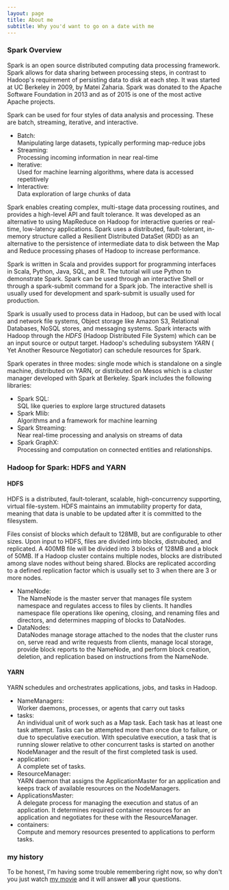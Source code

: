 ```yaml
---
layout: page
title: About me
subtitle: Why you'd want to go on a date with me
---
```


### Spark Overview
Spark is an open source distributed computing data processing framework. Spark allows for data sharing between processing steps, in contrast to Hadoop's requirement of persisting data to disk at each step. It was started at UC Berkeley in 2009, by Matei Zaharia. Spark was donated to the Apache Software Foundation in 2013 and as of 2015 is one of the most active Apache projects.  

Spark can be used for four styles of data analysis and processing. These are batch, streaming, iterative, and interactive.
* Batch:  
Manipulating large datasets, typically performing map-reduce jobs
* Streaming:  
Processing incoming information in near real-time
* Iterative:  
Used for machine learning algorithms, where data is accessed repetitively
* Interactive:  
Data exploration of large chunks of data  

Spark enables creating complex, multi-stage data processing routines, and provides a high-level API and fault tolerance. It was developed as an alternative to using MapReduce on Hadoop for interactive queries or real-time, low-latency applications. Spark uses a distributed, fault-tolerant, in-memory structure called a Resilient Distributed DataSet (RDD) as an alternative to the persistence of intermediate data to disk between the Map and Reduce processing phases of Hadoop to increase performance.  

Spark is written in Scala and provides support for programming interfaces in Scala, Python, Java, SQL, and R. The tutorial will use Python to demonstrate Spark. Spark can be used through an interactive Shell or through a spark-submit command for a Spark job. The interactive shell is usually used for development and spark-submit is usually used for production.  

Spark is usually used to process data in Hadoop, but can be used with local and network file systems, Object storage like Amazon S3, Relational Databases, NoSQL stores, and messaging systems. Spark interacts with Hadoop through the <em>HDFS</em> (Hadoop Distributed File System) which can be an input source or output target. Hadoop's scheduling subsystem <em>YARN</em> ( Yet Another Resource Negotiator) can schedule resources for Spark.  

Spark operates in three modes: single mode which is standalone on a single machine, distributed on YARN, or distributed on Mesos which is a cluster manager developed with Spark at Berkeley. Spark includes the following libraries:  

* Spark SQL:  
SQL like queries to explore large structured datasets
* Spark Mlib:  
Algorithms and a framework for machine learning
* Spark Streaming:  
Near real-time processing and analysis on streams of data
* Spark GraphX:  
Processing and computation on connected entities and relationships.  

### Hadoop for Spark: HDFS and YARN
#### HDFS  
HDFS is a distributed, fault-tolerant, scalable, high-concurrency supporting, virtual file-system. HDFS maintains an immutability property for data, meaning that data is unable to be updated after it is committed to the filesystem.  

Files consist of blocks which default to 128MB, but are configurable to other sizes. Upon input to HDFS, files are divided into blocks, distrubuted, and replicated. A 400MB file will be divided into 3 blocks of 128MB and a block of 50MB. If a Hadoop cluster contains multiple nodes, blocks are distributed among slave nodes without being shared. Blocks are replicated according to a defined replication factor which is usually set to 3 when there are 3 or more nodes.  

* NameNode:  
The NameNode is the master server that manages file system namespace and regulates access to files by clients. It handles namespace file operations like opening, closing, and renaming files and directors, and determines mapping of blocks to DataNodes.
* DataNodes:  
DataNodes manage storage attached to the nodes that the cluster runs on, serve read and write requests from clients, manage local storage, provide block reports to the NameNode, and perform block creation, deletion, and replication based on instructions from the NameNode.  

#### YARN  
YARN schedules and orchestrates applications, jobs, and tasks in Hadoop.

* NameManagers:  
Worker daemons, processes, or agents that carry out tasks
* tasks:  
An individual unit of work such as a Map task. Each task has at least one task attempt. Tasks can be attempted more than once due to failure, or due to speculative execution. With speculative execution, a task that is running slower relative to other concurrent tasks is started on another NodeManager and the result of the first completed task is used.
* application:  
A complete set of tasks.
* ResourceManager:  
YARN daemon that assigns the ApplicationMaster for an application and keeps track of available resources on the NodeManagers.
* ApplicationsMaster:  
A delegate process for managing the execution and status of an application. It determines required container resources for an application and negotiates for these with the ResourceManager.
* containers:  
Compute and memory resources presented to applications to perform tasks.

### my history

To be honest, I'm having some trouble remembering right now, so why don't you just watch [my movie](http://en.wikipedia.org/wiki/The_Princess_Bride_%28film%29) and it will answer **all** your questions.
